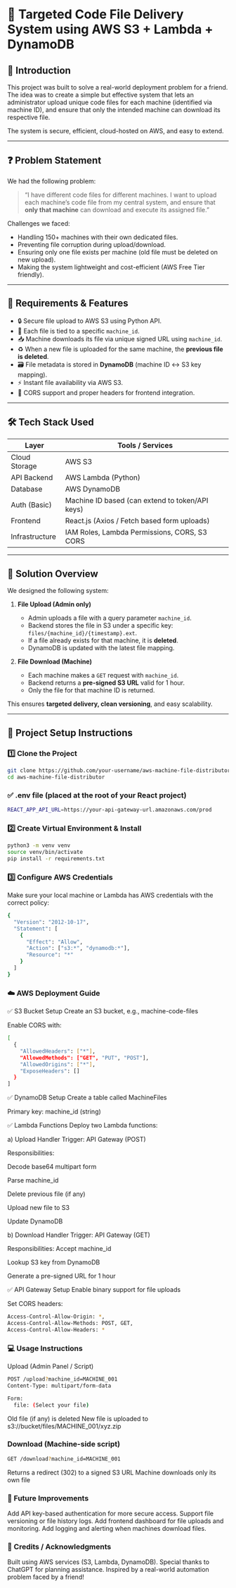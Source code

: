 # 🚀 Targeted Code File Delivery System using AWS S3 + Lambda + DynamoDB

## 👋 Introduction

This project was built to solve a real-world deployment problem for a friend. The idea was to create a simple but effective system that lets an administrator upload unique code files for each machine (identified via machine ID), and ensure that only the intended machine can download its respective file.

The system is secure, efficient, cloud-hosted on AWS, and easy to extend.

---

## ❓ Problem Statement

We had the following problem:

> “I have different code files for different machines. I want to upload each machine’s code file from my central system, and ensure that **only that machine** can download and execute its assigned file.”

Challenges we faced:
- Handling 150+ machines with their own dedicated files.
- Preventing file corruption during upload/download.
- Ensuring only one file exists per machine (old file must be deleted on new upload).
- Making the system lightweight and cost-efficient (AWS Free Tier friendly).

---

## 🎯 Requirements & Features

- 🔒 Secure file upload to AWS S3 using Python API.
- 🎯 Each file is tied to a specific `machine_id`.
- 📥 Machine downloads its file via unique signed URL using `machine_id`.
- ♻️ When a new file is uploaded for the same machine, the **previous file is deleted**.
- 🗃️ File metadata is stored in **DynamoDB** (machine ID ↔ S3 key mapping).
- ⚡ Instant file availability via AWS S3.
- 💬 CORS support and proper headers for frontend integration.

---

## 🛠 Tech Stack Used

| Layer         | Tools / Services                                 |
|---------------|--------------------------------------------------|
| Cloud Storage | AWS S3                                           |
| API Backend   | AWS Lambda (Python)                              |
| Database      | AWS DynamoDB                                     |
| Auth (Basic)  | Machine ID based (can extend to token/API keys)  |
| Frontend      | React.js (Axios / Fetch based form uploads)      |
| Infrastructure| IAM Roles, Lambda Permissions, CORS, S3 CORS     |

---

## 🧠 Solution Overview

We designed the following system:

1. **File Upload (Admin only)**  
   - Admin uploads a file with a query parameter `machine_id`.  
   - Backend stores the file in S3 under a specific key: `files/{machine_id}/{timestamp}.ext`.  
   - If a file already exists for that machine, it is **deleted**.  
   - DynamoDB is updated with the latest file mapping.

2. **File Download (Machine)**  
   - Each machine makes a `GET` request with `machine_id`.  
   - Backend returns a **pre-signed S3 URL** valid for 1 hour.  
   - Only the file for that machine ID is returned.

This ensures **targeted delivery, clean versioning**, and easy scalability.

---

## 🔧 Project Setup Instructions

### 1️⃣ Clone the Project
```bash
git clone https://github.com/your-username/aws-machine-file-distributor.git
cd aws-machine-file-distributor
```
### ✅ .env file (placed at the root of your React project)
```bash
REACT_APP_API_URL=https://your-api-gateway-url.amazonaws.com/prod
```

### 2️⃣ Create Virtual Environment & Install
```bash
python3 -m venv venv
source venv/bin/activate
pip install -r requirements.txt
```
### 3️⃣ Configure AWS Credentials
Make sure your local machine or Lambda has AWS credentials with the correct policy:
```bash
{
  "Version": "2012-10-17",
  "Statement": [
    {
      "Effect": "Allow",
      "Action": ["s3:*", "dynamodb:*"],
      "Resource": "*"
    }
  ]
}
```
### ☁️ AWS Deployment Guide
✅ S3 Bucket Setup
Create an S3 bucket, e.g., machine-code-files

Enable CORS with:
```bash
[
  {
    "AllowedHeaders": ["*"],
    "AllowedMethods": ["GET", "PUT", "POST"],
    "AllowedOrigins": ["*"],
    "ExposeHeaders": []
  }
]
```
✅ DynamoDB Setup
Create a table called MachineFiles

Primary key: machine_id (string)

✅ Lambda Functions
Deploy two Lambda functions:

a) Upload Handler
Trigger: API Gateway (POST)

Responsibilities:

Decode base64 multipart form

Parse machine_id

Delete previous file (if any)

Upload new file to S3

Update DynamoDB

b) Download Handler
Trigger: API Gateway (GET)

Responsibilities:
Accept machine_id

Lookup S3 key from DynamoDB

Generate a pre-signed URL for 1 hour

✅ API Gateway Setup
Enable binary support for file uploads

Set CORS headers:
```bash
Access-Control-Allow-Origin: *,
Access-Control-Allow-Methods: POST, GET,
Access-Control-Allow-Headers: *
```
### 💻 Usage Instructions
Upload (Admin Panel / Script)
```bash
POST /upload?machine_id=MACHINE_001
Content-Type: multipart/form-data

Form:
  file: (Select your file)
```
Old file (if any) is deleted
New file is uploaded to s3://bucket/files/MACHINE_001/xyz.zip

### Download (Machine-side script)
```bash
GET /download?machine_id=MACHINE_001
```
Returns a redirect (302) to a signed S3 URL
Machine downloads only its own file

### 🔮 Future Improvements
Add API key-based authentication for more secure access.
Support file versioning or file history logs.
Add frontend dashboard for file uploads and monitoring.
Add logging and alerting when machines download files.

### 🙌 Credits / Acknowledgments
Built using AWS services (S3, Lambda, DynamoDB).
Special thanks to ChatGPT for planning assistance.
Inspired by a real-world automation problem faced by a friend!


